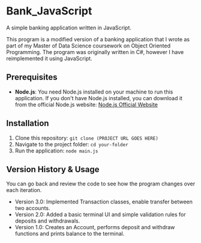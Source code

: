 # Bank_JavaScript

A simple banking application written in JavaScript.

This program is a modified version of a banking application that I wrote as part of my Master of Data Science coursework on Object Oriented Programming.
The program was originally written in C#, however I have reimplemented it using JavaScript.

## Prerequisites

- **Node.js**: You need Node.js installed on your machine to run this application. If you don't have Node.js installed, you can download it from the official Node.js website:
  [Node.js Official Website](https://nodejs.org/)

## Installation

1. Clone this repository: `git clone (PROJECT URL GOES HERE)`
2. Navigate to the project folder: `cd your-folder`
3. Run the application: `node main.js`

## Version History & Usage
You can go back and review the code to see how the program changes over each iteration.

* Version 3.0: Implemented Transaction classes, enable transfer between two accounts.
* Version 2.0: Added a basic terminal UI and simple validation rules for deposits and withdrawals.
* Version 1.0: Creates an Account, performs deposit and withdraw functions and prints balance to the terminal.
